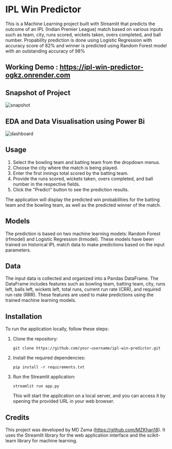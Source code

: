 # IPL Win Predictor

This is a Machine Learning project built with Streamlit that predicts the outcome of an IPL (Indian Premier League) match based on various inputs such as team, city, runs scored, wickets taken, overs completed, and ball number.
Propability prediction is done using Logistic Regression with accuracy score of 82% and winner is predicted using Random Forest model with an outstanding accuracy of 98%

## Working Demo : https://ipl-win-predictor-ogkz.onrender.com

## Snapshot of Project
![snapshot](https://github.com/MZKhan18/IPL-Win-Prediction/assets/83308074/1fb30ce2-e113-437c-8c3d-2a898ce69d2b)

## EDA and Data Visualisation using Power Bi
![dashboard](https://github.com/MZKhan18/IPL-Win-Prediction/assets/83308074/816935f2-ba97-4931-b3d4-824c5ec7076b)

## Usage

1. Select the bowling team and batting team from the dropdown menus.
2. Choose the city where the match is being played.
3. Enter the first innings total scored by the batting team.
4. Provide the runs scored, wickets taken, overs completed, and ball number in the respective fields.
5. Click the "Predict" button to see the prediction results.

The application will display the predicted win probabilities for the batting team and the bowling team, as well as the predicted winner of the match.

## Models

The prediction is based on two machine learning models: Random Forest (rfmodel) and Logistic Regression (lrmodel). These models have been trained on historical IPL match data to make predictions based on the input parameters.

## Data

The input data is collected and organized into a Pandas DataFrame. The DataFrame includes features such as bowling team, batting team, city, runs left, balls left, wickets left, total runs, current run rate (CRR), and required run rate (RRR). These features are used to make predictions using the trained machine learning models.

## Installation

To run the application locally, follow these steps:

1. Clone the repository:

   ```shell
   git clone https://github.com/your-username/ipl-win-predictor.git
   ```

2. Install the required dependencies:

   ```shell
   pip install -r requirements.txt
   ```

3. Run the Streamlit application:

   ```shell
   streamlit run app.py
   ```

   This will start the application on a local server, and you can access it by opening the provided URL in your web browser.


## Credits

This project was developed by MD Zama (https://github.com/MZKhan18). It uses the Streamlit library for the web application interface and the scikit-learn library for machine learning.
